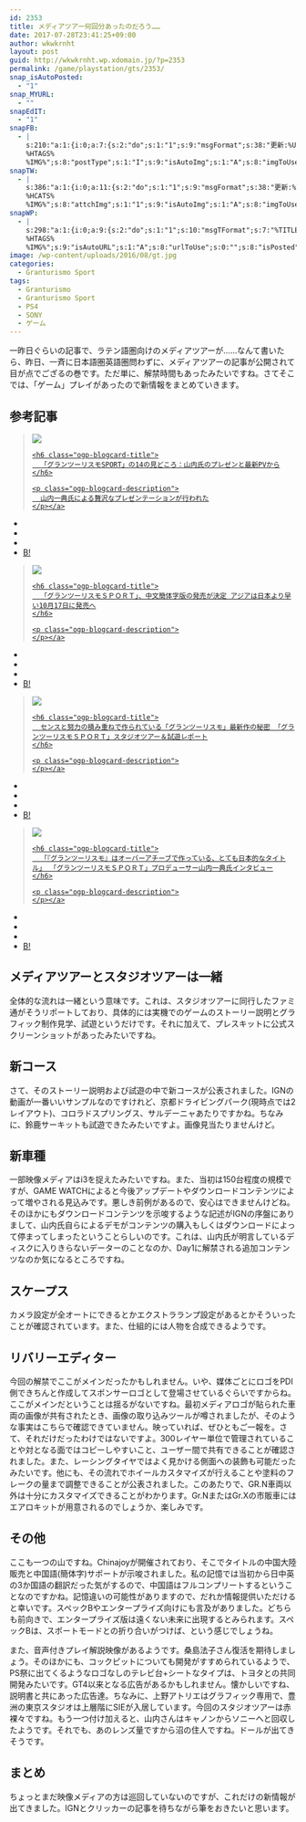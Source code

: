 ```yaml
---
id: 2353
title: メディアツアー何回分あったのだろう……
date: 2017-07-28T23:41:25+09:00
author: wkwkrnht
layout: post
guid: http://wkwkrnht.wp.xdomain.jp/?p=2353
permalink: /game/playstation/gts/2353/
snap_isAutoPosted:
  - "1"
snap_MYURL:
  - ""
snapEdIT:
  - "1"
snapFB:
  - |
    s:210:"a:1:{i:0;a:7:{s:2:"do";s:1:"1";s:9:"msgFormat";s:38:"更新:%URL% - %TITLE%
    %HTAGS%
    %IMG%";s:8:"postType";s:1:"I";s:9:"isAutoImg";s:1:"A";s:8:"imgToUse";s:0:"";s:9:"isAutoURL";s:1:"A";s:8:"urlToUse";s:0:"";}}";
snapTW:
  - |
    s:386:"a:1:{i:0;a:11:{s:2:"do";s:1:"1";s:9:"msgFormat";s:38:"更新:%TITLE% - %URL%
    %HCATS%
    %IMG%";s:8:"attchImg";s:1:"1";s:9:"isAutoImg";s:1:"A";s:8:"imgToUse";s:0:"";s:9:"isAutoURL";s:1:"A";s:8:"urlToUse";s:0:"";s:8:"isPosted";s:1:"1";s:4:"pgID";s:18:"890945311308341253";s:7:"postURL";s:54:"https://twitter.com/wkwkrnht/status/890945311308341253";s:5:"pDate";s:19:"2017-07-28 14:41:30";}}";
snapWP:
  - |
    s:298:"a:1:{i:0;a:9:{s:2:"do";s:1:"1";s:10:"msgTFormat";s:7:"%TITLE%";s:9:"msgFormat";s:21:"%URL%
    %HTAGS%
    %IMG%";s:9:"isAutoURL";s:1:"A";s:8:"urlToUse";s:0:"";s:8:"isPosted";s:1:"1";s:4:"pgID";s:3:"815";s:7:"postURL";s:37:"https://wkwkrnht.wordpress.com/?p=815";s:5:"pDate";s:19:"2017-07-28 14:41:41";}}";
image: /wp-content/uploads/2016/08/gt.jpg
categories:
  - Granturismo Sport
tags:
  - Granturismo
  - Granturismo Sport
  - PS4
  - SONY
  - ゲーム
---
```

一昨日ぐらいの記事で、ラテン語圏向けのメディアツアーが……なんて書いたら、昨日、一斉に日本語圏英語圏問わずに、メディアツアーの記事が公開されて目が点でござるの巻です。ただ単に、解禁時間もあったみたいですね。さてそこでは、「ゲーム」プレイがあったので新情報をまとめていきます。

## 参考記事

<figure class="hatenablogcard"></figure>  


<div class="ogp-blogcard">
  <blockquote cite="http://jp.ign.com/gran-turismo-sport/15954/news/sport14pv">
    <img class="ogp-blogcard-img" src="https://sm.ign.com/ign_jp/screenshot/default/tokyoexpressway-east-1455_4q6a.jpg" /> <a href="http://jp.ign.com/gran-turismo-sport/15954/news/sport14pv" target="_blank" rel="noopener" tabindex="0" title="「グランツーリスモSPORT」の14の見どころ：山内氏のプレゼンと最新PVから" class="ogp-blogcard-info"> 
    
    <h6 class="ogp-blogcard-title">
      「グランツーリスモSPORT」の14の見どころ：山内氏のプレゼンと最新PVから
    </h6>
    
    <p class="ogp-blogcard-description">
      山内一典氏による贅沢なプレゼンテーションが行われた
    </p></a>
  </blockquote>
  
  <ul class="ogp-blogcard-share">
    <li>
      <a href="https://twitter.com/share?url=http%3A%2F%2Fjp.ign.com%2Fgran-turismo-sport%2F15954%2Fnews%2Fsport14pv&text=「グランツーリスモSPORT」の14の見どころ：山内氏のプレゼンと最新PVから" target="_blank" rel="noopener" tabindex="0" class="fab fa-twitter" title="Twitterへ共有する"></a>
    </li>
    <li>
      <a href="http://www.facebook.com/share.php?u=http%3A%2F%2Fjp.ign.com%2Fgran-turismo-sport%2F15954%2Fnews%2Fsport14pv" target="_blank" rel="noopener" tabindex="0" class="fab fa-facebook-f" title="facebookrへ共有する"></a>
    </li>
    <li>
      <a href="http://getpocket.com/edit?url=http%3A%2F%2Fjp.ign.com%2Fgran-turismo-sport%2F15954%2Fnews%2Fsport14pv&title=「グランツーリスモSPORT」の14の見どころ：山内氏のプレゼンと最新PVから" target="_blank" rel="noopener" tabindex="0" class="fab fa-get-pocket" title="pocketへ共有する"></a>
    </li>
    <li>
      <a href="http://b.hatena.ne.jp/add?mode=confirm&url=http%3A%2F%2Fjp.ign.com%2Fgran-turismo-sport%2F15954%2Fnews%2Fsport14pv&title=「グランツーリスモSPORT」の14の見どころ：山内氏のプレゼンと最新PVから" target="_blank" rel="noopener" tabindex="0" title="はてブへ共有する"> B! </a>
    </li>
  </ul>
</div>

  


<div class="ogp-blogcard">
  <blockquote cite="http://game.watch.impress.co.jp/docs/news/1073179.html">
    <img class="ogp-blogcard-img" src="http://game.watch.impress.co.jp/img/gmw/list/1073/179/gt_00.jpg" /> <a href="http://game.watch.impress.co.jp/docs/news/1073179.html" target="_blank" rel="noopener" tabindex="0" title="「グランツーリスモＳＰＯＲＴ」、中文簡体字版の発売が決定 アジアは日本より早い10月17日に発売へ" class="ogp-blogcard-info"> 
    
    <h6 class="ogp-blogcard-title">
      「グランツーリスモＳＰＯＲＴ」、中文簡体字版の発売が決定 アジアは日本より早い10月17日に発売へ
    </h6>
    
    <p class="ogp-blogcard-description">
    </p></a>
  </blockquote>
  
  <ul class="ogp-blogcard-share">
    <li>
      <a href="https://twitter.com/share?url=http%3A%2F%2Fgame.watch.impress.co.jp%2Fdocs%2Fnews%2F1073179.html&text=「グランツーリスモＳＰＯＲＴ」、中文簡体字版の発売が決定 アジアは日本より早い10月17日に発売へ" target="_blank" rel="noopener" tabindex="0" class="fab fa-twitter" title="Twitterへ共有する"></a>
    </li>
    <li>
      <a href="http://www.facebook.com/share.php?u=http%3A%2F%2Fgame.watch.impress.co.jp%2Fdocs%2Fnews%2F1073179.html" target="_blank" rel="noopener" tabindex="0" class="fab fa-facebook-f" title="facebookrへ共有する"></a>
    </li>
    <li>
      <a href="http://getpocket.com/edit?url=http%3A%2F%2Fgame.watch.impress.co.jp%2Fdocs%2Fnews%2F1073179.html&title=「グランツーリスモＳＰＯＲＴ」、中文簡体字版の発売が決定 アジアは日本より早い10月17日に発売へ" target="_blank" rel="noopener" tabindex="0" class="fab fa-get-pocket" title="pocketへ共有する"></a>
    </li>
    <li>
      <a href="http://b.hatena.ne.jp/add?mode=confirm&url=http%3A%2F%2Fgame.watch.impress.co.jp%2Fdocs%2Fnews%2F1073179.html&title=「グランツーリスモＳＰＯＲＴ」、中文簡体字版の発売が決定 アジアは日本より早い10月17日に発売へ" target="_blank" rel="noopener" tabindex="0" title="はてブへ共有する"> B! </a>
    </li>
  </ul>
</div>

  


<div class="ogp-blogcard">
  <blockquote cite="http://game.watch.impress.co.jp/docs/news/1072915.html">
    <img class="ogp-blogcard-img" src="http://game.watch.impress.co.jp/img/gmw/list/1072/915/06.jpg" /> <a href="http://game.watch.impress.co.jp/docs/news/1072915.html" target="_blank" rel="noopener" tabindex="0" title="センスと努力の積み重ねで作られている「グランツーリスモ」最新作の秘密 「グランツーリスモＳＰＯＲＴ」スタジオツアー＆試遊レポート" class="ogp-blogcard-info"> 
    
    <h6 class="ogp-blogcard-title">
      センスと努力の積み重ねで作られている「グランツーリスモ」最新作の秘密 「グランツーリスモＳＰＯＲＴ」スタジオツアー＆試遊レポート
    </h6>
    
    <p class="ogp-blogcard-description">
    </p></a>
  </blockquote>
  
  <ul class="ogp-blogcard-share">
    <li>
      <a href="https://twitter.com/share?url=http%3A%2F%2Fgame.watch.impress.co.jp%2Fdocs%2Fnews%2F1072915.html&text=センスと努力の積み重ねで作られている「グランツーリスモ」最新作の秘密 「グランツーリスモＳＰＯＲＴ」スタジオツアー＆試遊レポート" target="_blank" rel="noopener" tabindex="0" class="fab fa-twitter" title="Twitterへ共有する"></a>
    </li>
    <li>
      <a href="http://www.facebook.com/share.php?u=http%3A%2F%2Fgame.watch.impress.co.jp%2Fdocs%2Fnews%2F1072915.html" target="_blank" rel="noopener" tabindex="0" class="fab fa-facebook-f" title="facebookrへ共有する"></a>
    </li>
    <li>
      <a href="http://getpocket.com/edit?url=http%3A%2F%2Fgame.watch.impress.co.jp%2Fdocs%2Fnews%2F1072915.html&title=センスと努力の積み重ねで作られている「グランツーリスモ」最新作の秘密 「グランツーリスモＳＰＯＲＴ」スタジオツアー＆試遊レポート" target="_blank" rel="noopener" tabindex="0" class="fab fa-get-pocket" title="pocketへ共有する"></a>
    </li>
    <li>
      <a href="http://b.hatena.ne.jp/add?mode=confirm&url=http%3A%2F%2Fgame.watch.impress.co.jp%2Fdocs%2Fnews%2F1072915.html&title=センスと努力の積み重ねで作られている「グランツーリスモ」最新作の秘密 「グランツーリスモＳＰＯＲＴ」スタジオツアー＆試遊レポート" target="_blank" rel="noopener" tabindex="0" title="はてブへ共有する"> B! </a>
    </li>
  </ul>
</div>

  


<div class="ogp-blogcard">
  <blockquote cite="http://game.watch.impress.co.jp/docs/news/1072894.html">
    <img class="ogp-blogcard-img" src="http://game.watch.impress.co.jp/img/gmw/list/1072/894/02.jpg" /> <a href="http://game.watch.impress.co.jp/docs/news/1072894.html" target="_blank" rel="noopener" tabindex="0" title="「『グランツーリスモ』はオーバーアチーブで作っている、とても日本的なタイトル」 「グランツーリスモＳＰＯＲＴ」プロデューサー山内一典氏インタビュー" class="ogp-blogcard-info"> 
    
    <h6 class="ogp-blogcard-title">
      「『グランツーリスモ』はオーバーアチーブで作っている、とても日本的なタイトル」 「グランツーリスモＳＰＯＲＴ」プロデューサー山内一典氏インタビュー
    </h6>
    
    <p class="ogp-blogcard-description">
    </p></a>
  </blockquote>
  
  <ul class="ogp-blogcard-share">
    <li>
      <a href="https://twitter.com/share?url=http%3A%2F%2Fgame.watch.impress.co.jp%2Fdocs%2Fnews%2F1072894.html&text=「『グランツーリスモ』はオーバーアチーブで作っている、とても日本的なタイトル」 「グランツーリスモＳＰＯＲＴ」プロデューサー山内一典氏インタビュー" target="_blank" rel="noopener" tabindex="0" class="fab fa-twitter" title="Twitterへ共有する"></a>
    </li>
    <li>
      <a href="http://www.facebook.com/share.php?u=http%3A%2F%2Fgame.watch.impress.co.jp%2Fdocs%2Fnews%2F1072894.html" target="_blank" rel="noopener" tabindex="0" class="fab fa-facebook-f" title="facebookrへ共有する"></a>
    </li>
    <li>
      <a href="http://getpocket.com/edit?url=http%3A%2F%2Fgame.watch.impress.co.jp%2Fdocs%2Fnews%2F1072894.html&title=「『グランツーリスモ』はオーバーアチーブで作っている、とても日本的なタイトル」 「グランツーリスモＳＰＯＲＴ」プロデューサー山内一典氏インタビュー" target="_blank" rel="noopener" tabindex="0" class="fab fa-get-pocket" title="pocketへ共有する"></a>
    </li>
    <li>
      <a href="http://b.hatena.ne.jp/add?mode=confirm&url=http%3A%2F%2Fgame.watch.impress.co.jp%2Fdocs%2Fnews%2F1072894.html&title=「『グランツーリスモ』はオーバーアチーブで作っている、とても日本的なタイトル」 「グランツーリスモＳＰＯＲＴ」プロデューサー山内一典氏インタビュー" target="_blank" rel="noopener" tabindex="0" title="はてブへ共有する"> B! </a>
    </li>
  </ul>
</div>

## メディアツアーとスタジオツアーは一緒

全体的な流れは一緒という意味です。これは、スタジオツアーに同行したファミ通がそうリポートしており、具体的には実機でのゲームのストーリー説明とグラフィック制作見学、試遊というだけです。それに加えて、プレスキットに公式スクリーンショットがあったみたいですね。

## 新コース

さて、そのストーリー説明および試遊の中で新コースが公表されました。IGNの動画が一番いいサンプルなのですけれど、京都ドライビングパーク(現時点では2レイアウト)、コロラドスプリングス、サルデーニャあたりですかね。ちなみに、鈴鹿サーキットも試遊できたみたいですよ。画像見当たりませんけど。

## 新車種

一部映像メディアはi3を捉えたみたいですね。また、当初は150台程度の規模ですが、GAME WATCHによると今後アップデートやダウンロードコンテンツによって増やされる見込みです。悪しき前例があるので、安心はできませんけどね。そのほかにもダウンロードコンテンツを示唆するような記述がIGNの序盤にありまして、山内氏自らによるデモがコンテンツの購入もしくはダウンロードによって停まってしまったということらしいのです。これは、山内氏が明言しているディスクに入りきらないデーターのことなのか、Day1に解禁される追加コンテンツなのか気になるところですね。

## スケープス

カメラ設定が全オートにできるとかエクストラランプ設定があるとかそういったことが確認されています。また、仕組的には人物を合成できるようです。

## リバリーエディター

今回の解禁でここがメインだったかもしれません。いや、媒体ごとにロゴをPDI側できちんと作成してスポンサーロゴとして登場させているぐらいですからね。ここがメインだということは揺るがないですね。最初メディアロゴが貼られた車両の画像が共有されたとき、画像の取り込みツールが噂されましたが、そのような事実はこちらで確認できていません。映っていれば、ぜひともご一報を。さて、それだけだったわけではないですよ。300レイヤー単位で管理されていることや対となる面ではコピーしやすいこと、ユーザー間で共有できることが確認されました。また、レーシングタイヤではよく見かける側面への装飾も可能だったみたいです。他にも、その流れでホイールカスタマイズが行えることや塗料のフレークの量まで調整できることが公表されました。このあたりで、GR.N車両以外は十分にカスタマイズできることがわかります。Gr.NまたはGr.Xの市販車にはエアロキットが用意されるのでしょうか、楽しみです。

## その他

ここも一つの山ですね。Chinajoyが開催されており、そこでタイトルの中国大陸販売と中国語(簡体字)サポートが示唆されました。私の記憶では当初から日中英の3か国語の翻訳だった気がするので、中国語はフルコンプリートするということなのですかね。記憶違いの可能性がありますので、だれか情報提供いただけると幸いです。スペックBやエンタープライズ向けにも言及がありました。どちらも前向きで、エンタープライズ版は遠くない未来に出現するとみられます。スペックBは、スポートモードとの折り合いがつけば、という感じでしょうね。

また、音声付きプレイ解説映像があるようです。桑島法子さん復活を期待しましょう。そのほかにも、コックピットについても開発がすすめられているようで、PS祭に出てくるようなロゴなしのテレビ台+シートなタイプは、トヨタとの共同開発みたいです。GT4以来となる広告があるかもしれません。懐かしいですね、説明書と共にあった広告達。ちなみに、上野アトリエはグラフィック専用で、豊洲の東京スタジオは上層階にSIEが入居しています。今回のスタジオツアーは赤裸々ですね。もう一つ付け加えると、山内さんはキャノンからソニーへと回収したようです。それでも、あのレンズ量ですから沼の住人ですね。ドールが出てきそうです。

## まとめ

ちょっとまだ映像メディアの方は巡回していないのですが、これだけの新情報が出てきました。IGNとクリッカーの記事を待ちながら筆をおきたいと思います。
